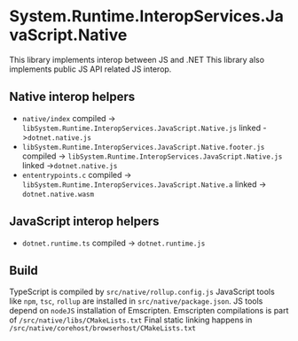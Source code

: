 # System.Runtime.InteropServices.JavaScript.Native

This library implements interop between JS and .NET
This library also implements public JS API related JS interop.

## Native interop helpers
- `native/index` compiled -> `libSystem.Runtime.InteropServices.JavaScript.Native.js` linked ->`dotnet.native.js`
- `libSystem.Runtime.InteropServices.JavaScript.Native.footer.js` compiled -> `libSystem.Runtime.InteropServices.JavaScript.Native.js` linked ->`dotnet.native.js`
- `ententrypoints.c` compiled -> `libSystem.Runtime.InteropServices.JavaScript.Native.a` linked -> `dotnet.native.wasm`

## JavaScript interop helpers
- `dotnet.runtime.ts` compiled -> `dotnet.runtime.js`

## Build
TypeScript is compiled by `src/native/rollup.config.js`
JavaScript tools like `npm`, `tsc`, `rollup` are installed in `src/native/package.json`. 
JS tools depend on `nodeJS` installation of Emscripten.
Emscripten compilations is part of `/src/native/libs/CMakeLists.txt`
Final static linking happens in `/src/native/corehost/browserhost/CMakeLists.txt`
